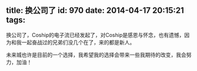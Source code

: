 title: 换公司了
id: 970
date: 2014-04-17 20:15:21
tags:
---

   换公司了，Coship的电子流已经发起了，对Coship是感恩与怀念，也有遗憾，因为和我一起奋战过的兄弟们没几个在了，来的都是新人。

未来城也许是目前的一个选择，我希望我的选择会带来一些我期待的改变，我会努力，加油！